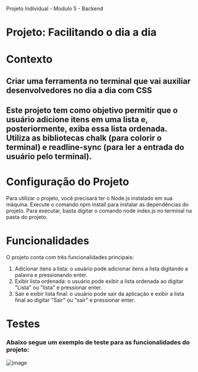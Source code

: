 Projeto Individual - Modulo 5 - Backend 

# Projeto: Facilitando o dia a dia
# Contexto 

## Criar uma ferramenta no terminal que vai auxiliar desenvolvedores no dia a dia com CSS
## Este projeto tem como objetivo permitir que o usuário adicione itens em uma lista e, posteriormente, exiba essa lista ordenada. Utiliza as bibliotecas chalk (para colorir o terminal) e readline-sync (para ler a entrada do usuário pelo terminal).

# Configuração do Projeto
Para utilizar o projeto, você precisará ter o Node.js instalado em sua máquina.
Execute o comando npm install para instalar as dependências do projeto.
Para executar, basta digitar o comando node index.js no terminal na pasta do projeto.

# Funcionalidades
O projeto conta com três funcionalidades principais:

1. Adicionar itens a lista: o usuário pode adicionar itens a lista digitando a palavra e pressionando enter.
2. Exibir lista ordenada: o usuário pode exibir a lista ordenada ao digitar "Lista" ou "lista" e pressionar enter.
3. Sair e exibir lista final: o usuário pode sair da aplicação e exibir a lista final ao digitar "Sair" ou "sair" e pressionar enter.

# Testes
### Abaixo segue um exemplo de teste para as funcionalidades do projeto:
![image](https://user-images.githubusercontent.com/87791042/217031990-e4a163a6-0fc7-4eb3-a0ac-32f177508fed.png)

